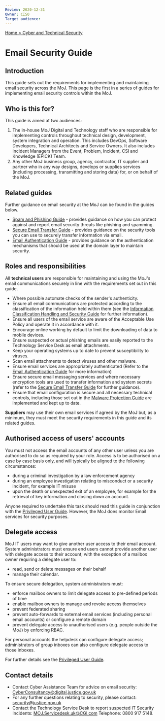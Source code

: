 ```yaml
---
Review: 2020-12-31
Owner: CISO
Target audience:
---
```


[Home > Cyber and Technical Security](../..)

# Email Security Guide

## Introduction

This guide sets out the requirements for implementing and maintaining email security across the MoJ. This page is the first in a series of guides for implementing email security controls within the MoJ.

## Who is this for?

This guide is aimed at two audiences:

1. The in-house MoJ Digital and Technology staff who are responsible for implementing controls throughout technical design, development, system integration and operation. This includes DevOps, Software Developers, Technical Architects and Service Owners. It also includes Incident Managers from the Event, Problem, Incident, CSI and Knowledge (EPICK) Team.
2. Any other MoJ business group, agency, contractor, IT supplier and partner who in any way designs, develops or supplies services (including processing, transmitting and storing data) for, or on behalf of the MoJ.

## Related guides

Further guidance on email security at the MoJ can be found in the guides below.

* [Spam and Phishing Guide](../spam-and-phishing-guide/) - provides guidance on how you can protect against and report email security threats like phishing and spamming.
* [Secure Email Transfer Guide](../secure-email.transfer-guide/) - provides guidance on the security tools you can use to securely transfer information via email.
* [Email Authentication Guide](../email-authentication-guide/) - provides guidance on the authentication mechanisms that should be used at the domain layer to maintain security.

## Roles and responsibilities

All **technical users** are responsible for maintaining and using the MoJ's email communications securely in line with the requirements set out in this guide.

* Where possible automate checks of the sender's authenticity.
* Ensure all email communications are protected according to the classification of the information held within them (see the [Information Classification Handling and Security Guide](../information-classification-handling-and-security-guide/) for further information).
* Ensure all users of the email service are aware of the Acceptable Use Policy and operate it in accordance with it.
* Encourage online working by default to limit the downloading of data to mobile devices.
* Ensure suspected or actual phishing emails are easily reported to the Technology Service Desk as email attachments.
* Keep your operating systems up to date to prevent susceptibility to viruses.
* Scan email attachments to detect viruses and other malware.
* Ensure email services are appropriately authenticated (Refer to the [Email Authentication Guide](../email-authentication-guide/) for more information)
* Ensure secure email messaging services and where necessary encryption tools are used to transfer information and system secrets (refer to the [Secure Email Transfer Guide](../secure-email.transfer-guide/) for further guidance).
* Ensure that email configuration is secure and all necessary technical controls, including those set out in the [Malware Protection Guide](../malware-protection-guide-introduction/) are implemented and kept up to date.

**Suppliers** may use their own email services if agreed by the MoJ but, as a minimum, they must meet the security requirements in this guide and its related guides.

## Authorised access of users' accounts

You must not access the email accounts of any other user unless you are authorised to do so as required by your role. Access is to be authorised on a case by case basis only, and will typically be aligned to the following circumstances:

* during a criminal investigation by a law enforcement agency
* during an employee investigation relating to misconduct or a security incident, for example IT misuse
* upon the death or unexpected exit of an employee, for example for the retrieval of key information and closing down an account.

Anyone required to undertake this task should read this guide in conjunction with the [Privileged User Guide](../privileged-user-guide/).
However, the MoJ does monitor Email services for security purposes.

## Delegate access

MoJ IT users may want to give another user access to their email account. System administrators must ensure end users cannot provide another user with delegate access to their account; with the exception of a mailbox owner requiring a delegate user to:

* read, send or delete messages on their behalf
* manage their calendar.

To ensure secure delegation, system administrators must:

* enforce mailbox owners to limit delegate access to pre-defined periods of time
* enable mailbox owners to manage and revoke access themselves
* prevent federated sharing
* prevent auto-forwards to external email services (including personal email accounts) or configure a remote domain
* prevent delegate access to unauthorised users (e.g. people outside the MoJ) by enforcing RBAC.

For personal accounts the helpdesk can configure delegate access; administrators of group inboxes can also configure delegate access to those inboxes.

For further details see the [Privileged User Guide](../privileged-user-guide/).

## Contact details

* Contact Cyber Assistance Team for advice on email security: [CyberConsultancy@digital.justice.gov.uk](mailto:CyberConsultancy@digital.justice.gov.uk)
* For any further questions relating to security, please contact: [security@justice.gov.uk](mailto:security@justice.gov.uk)
* Contact the Technology Service Desk to report suspected IT Security Incidents: [MOJ.Servicedesk.uk@CGI.com](mailto:MOJ.Servicedesk.uk@CGI.com) Telephone: 0800 917 5148.
